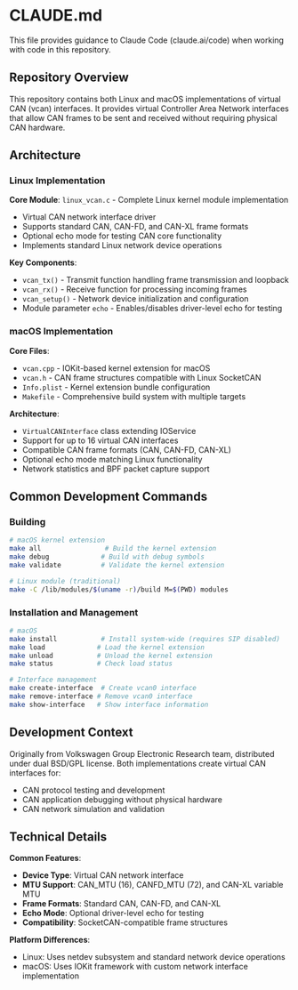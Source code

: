 # CLAUDE.md

This file provides guidance to Claude Code (claude.ai/code) when working with code in this repository.

## Repository Overview

This repository contains both Linux and macOS implementations of virtual CAN (vcan) interfaces. It provides virtual Controller Area Network interfaces that allow CAN frames to be sent and received without requiring physical CAN hardware.

## Architecture

### Linux Implementation
**Core Module**: `linux_vcan.c` - Complete Linux kernel module implementation
- Virtual CAN network interface driver
- Supports standard CAN, CAN-FD, and CAN-XL frame formats  
- Optional echo mode for testing CAN core functionality
- Implements standard Linux network device operations

**Key Components**:
- `vcan_tx()` - Transmit function handling frame transmission and loopback
- `vcan_rx()` - Receive function for processing incoming frames
- `vcan_setup()` - Network device initialization and configuration
- Module parameter `echo` - Enables/disables driver-level echo for testing

### macOS Implementation
**Core Files**:
- `vcan.cpp` - IOKit-based kernel extension for macOS
- `vcan.h` - CAN frame structures compatible with Linux SocketCAN
- `Info.plist` - Kernel extension bundle configuration
- `Makefile` - Comprehensive build system with multiple targets

**Architecture**:
- `VirtualCANInterface` class extending IOService
- Support for up to 16 virtual CAN interfaces
- Compatible CAN frame formats (CAN, CAN-FD, CAN-XL)
- Optional echo mode matching Linux functionality
- Network statistics and BPF packet capture support

## Common Development Commands

### Building
```bash
# macOS kernel extension
make all                # Build the kernel extension
make debug             # Build with debug symbols
make validate          # Validate the kernel extension

# Linux module (traditional)
make -C /lib/modules/$(uname -r)/build M=$(PWD) modules
```

### Installation and Management
```bash
# macOS
make install           # Install system-wide (requires SIP disabled)
make load             # Load the kernel extension
make unload           # Unload the kernel extension
make status           # Check load status

# Interface management
make create-interface  # Create vcan0 interface
make remove-interface # Remove vcan0 interface
make show-interface   # Show interface information
```

## Development Context

Originally from Volkswagen Group Electronic Research team, distributed under dual BSD/GPL license. Both implementations create virtual CAN interfaces for:
- CAN protocol testing and development
- CAN application debugging without physical hardware
- CAN network simulation and validation

## Technical Details

**Common Features**:
- **Device Type**: Virtual CAN network interface
- **MTU Support**: CAN_MTU (16), CANFD_MTU (72), and CAN-XL variable MTU
- **Frame Formats**: Standard CAN, CAN-FD, and CAN-XL
- **Echo Mode**: Optional driver-level echo for testing
- **Compatibility**: SocketCAN-compatible frame structures

**Platform Differences**:
- Linux: Uses netdev subsystem and standard network device operations
- macOS: Uses IOKit framework with custom network interface implementation